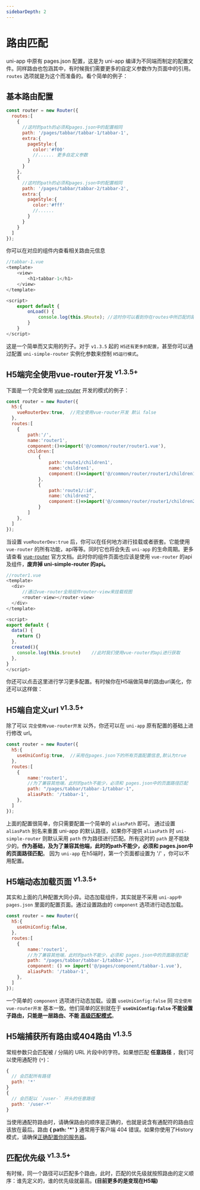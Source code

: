 ```yaml
---
sidebarDepth: 2
---
```



# 路由匹配

uni-app 中原有 pages.json 配置，这是为 uni-app 编译为不同端而制定的配置文件。同样路由也包涵其中，有时候我们需要更多的自定义参数作为页面中的引用。`routes` 选项就是为这个而准备的。看个简单的例子：

## 基本路由配置

```js
const router = new Router({
  routes:[
    {
      //这时的path的必须和pages.json中的配置相同
      path: '/pages/tabbar/tabbar-1/tabbar-1',    
      extra:{
        pageStyle:{
          color:'#f00'
          //...... 更多自定义参数
        }
      }
    },
    {
      //这时的path的必须和pages.json中的配置相同
      path: '/pages/tabbar/tabbar-2/tabbar-2',  
      extra:{
        pageStyle:{
          color:'#fff'
          //......
        }
      }
    }
  ]
});
```
你可以在对应的组件内查看相关路由元信息

```js
//tabbar-1.vue
<template>
	<view>
		<h1>tabbar-1</h1>
	</view>
</template>

<script>
	export default {
		onLoad() {
			console.log(this.$Route); //这时你可以看到你在routes中所匹配的路由项
		}
	}
</script>
```

这是一个简单而又实用的列子。对于 `v1.3.5` 起的 `H5还有更多的配置`，甚至你可以通过配置 `uni-simple-router` 实例化参数来控制 `H5运行模式`。<br/>

## H5端完全使用vue-router开发 <sup>v1.3.5+</sup>

下面是一个完全使用 [vue-router](https://router.vuejs.org/zh/guide/) 开发的模式的例子：

```js {3,6-21}
const router = new Router({
  h5:{
    vueRouterDev:true,  //完全使用vue-router开发 默认 false  
  },
  routes:[
    {
        path:'/',
        name:'router1',
        component:()=>import('@/common/router/router1.vue'),
        children:[
            {
                path:'route1/children1',
                name:'children1',
                component:()=>import('@/common/router/router1/children1.vue'),
            },
            {
                path:'route1/:id',
                name:'children2',
                component:()=>import('@/common/router/router1/children2.vue'),
            }
        ]
    },
  ]
});
```
当设置 `vueRouterDev:true` 后，你可以在任何地方进行挂载或者嵌套。它能使用 `vue-router` 的所有功能，api等等。同时它也将会失去 `uni-app` 的生命周期。更多请查看 [vue-router](https://router.vuejs.org/zh/guide/) 官方文档。此时你的组件页面也应该是使用  `vue-router` 的api及组件，**废弃掉 uni-simple-router 的api。**

```js {5,15}
//router1.vue
<template>
  <div>
      //通过vue-router全局组件router-view来挂载视图
      <router-view></router-view>   
  </div>
</template>

<script>
export default {
  data() {
    return {}
  },
  created(){
    console.log(this.$route)    //此时我们使用vue-router的api进行获取
  },
}
</script>
```
你还可以点击这里进行学习更多配置。有时候你在H5端做简单的路由url美化，你还可以这样做：

## H5端自定义url <sup>v1.3.5+</sup>

除了可以 `完全使用vue-router开发` 以外，你还可以在 `uni-app` 原有配置的基础上进行修改 url。

```js {3,10}
const router = new Router({
  h5:{
    useUniConfig:true,  //采用在pages.json下的所有页面配置信息,默认为true  
  },
  routes:[
    {
        name:'router1',
        //为了兼容其他端，此时的path不能少，必须和 pages.json中的页面路径匹配
        path: "/pages/tabbar/tabbar-1/tabbar-1",    
        aliasPath: '/tabbar-1', 
    },
  ]
});
```
上面的配置很简单，你只需要配置一个简单的 `aliasPath` 即可。 通过设置 `aliasPath` 别名来重置 uni-app 的默认路径，如果你不提供 `aliasPath` 时 `uni-simple-router` 则默认采用 `path` 作为路径进行匹配。所有这时的 `path` 是不能缺少的。**作为基础，及为了兼容其他端，此时的path不能少，必须和 pages.json中的页面路径匹配**。 因为 `uni-app` 在h5端时，第一个页面都设置为 '/' ，你可以不用配置。

## H5端动态加载页面 <sup>v1.3.5+</sup>

其实和上面的几种配置大同小异。动态加载组件，其实就是不采用 `uni-app中pages.json` 里面的配置页面。通过设置路由的 `component` 选项进行动态加载。

```js {3,10}
const router = new Router({
  h5:{
    useUniConfig:false,   
  },
  routes:[
    {
        name:'router1',
        //为了兼容其他端，此时的path不能少，必须和 pages.json中的页面路径匹配
        path: "/pages/tabbar/tabbar-1/tabbar-1",    
        component: () => import('@/pages/component/tabbar-1.vue'),
        aliasPath: '/tabbar-1', 
    },
  ]
});
```
一个简单的 `component` 选项进行动态加载。设置 `useUniConfig:false` 同 `完全使用vue-router开发` 基本一致。他们简单的区别就在于 **`useUniConfig:false` 不能设置子路由，只能是一层路由、不能 [高级匹配模式](https://router.vuejs.org/zh/guide/essentials/dynamic-matching.html#%E6%8D%95%E8%8E%B7%E6%89%80%E6%9C%89%E8%B7%AF%E7%94%B1%E6%88%96-404-not-found-%E8%B7%AF%E7%94%B1)**。

## H5端捕获所有路由或404路由 <sup>v1.3.5</sup>

常规参数只会匹配被 / 分隔的 URL 片段中的字符。如果想匹配 **任意路径** ，我们可以使用通配符 (`*`)：

```js
{
  // 会匹配所有路径
  path: '*'
}
{
  // 会匹配以 `/user-` 开头的任意路径
  path: '/user-*'
}
```

当使用通配符路由时，请确保路由的顺序是正确的，也就是说含有通配符的路由应该放在最后。路由 **{ path: '*' }** 通常用于客户端 404 错误。如果你使用了History 模式，请确保[正确配置你的服务器](https://router.vuejs.org/zh/guide/essentials/history-mode.html)。


## 匹配优先级 <sup>v1.3.5+</sup>

有时候，同一个路径可以匹配多个路由，此时，匹配的优先级就按照路由的定义顺序：谁先定义的，谁的优先级就最高。**(目前更多的是变现在H5端)**
